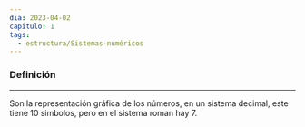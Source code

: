 ```yaml
---
dia: 2023-04-02
capitulo: 1
tags:
  - estructura/Sistemas-numéricos
---
```

### Definición
---
Son la representación gráfica de los números, en un sistema decimal, este tiene 10 simbolos, pero en el sistema roman hay 7. 